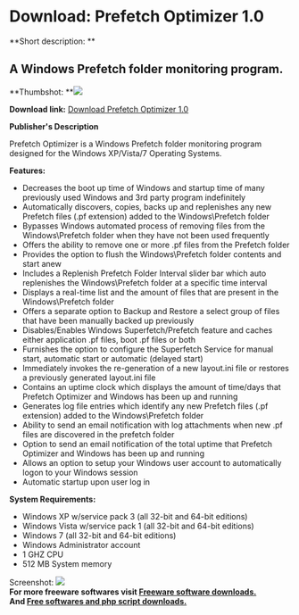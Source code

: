 # Download: Prefetch Optimizer 1.0

**Short description: **

## A Windows Prefetch folder monitoring program.

  
**Thumbshot: **![](http://www.freewarefiles.com/screenshot/prefetchopt_md.jpg)   
  
**Download link:** [Download Prefetch Optimizer 1.0](http://freesoftwares.boysofts.com/Prefetch-Optimizer_program_65058.html)  
  

**Publisher's Description**  
  

Prefetch Optimizer is a Windows Prefetch folder monitoring program designed
for the Windows XP/Vista/7 Operating Systems.

**Features:**

  * Decreases the boot up time of Windows and startup time of many previously used Windows and 3rd party program indefinitely 
  * Automatically discovers, copies, backs up and replenishes any new Prefetch files (.pf extension) added to the Windows\Prefetch folder 
  * Bypasses Windows automated process of removing files from the Windows\Prefetch folder when they have not been used frequently 
  * Offers the ability to remove one or more .pf files from the Prefetch folder 
  * Provides the option to flush the Windows\Prefetch folder contents and start anew 
  * Includes a Replenish Prefetch Folder Interval slider bar which auto replenishes the Windows\Prefetch folder at a specific time interval 
  * Displays a real-time list and the amount of files that are present in the Windows\Prefetch folder 
  * Offers a separate option to Backup and Restore a select group of files that have been manually backed up previously 
  * Disables/Enables Windows Superfetch/Prefetch feature and caches either application .pf files, boot .pf files or both 
  * Furnishes the option to configure the Superfetch Service for manual start, automatic start or automatic (delayed start) 
  * Immediately invokes the re-generation of a new layout.ini file or restores a previously generated layout.ini file 
  * Contains an uptime clock which displays the amount of time/days that Prefetch Optimizer and Windows has been up and running 
  * Generates log file entries which identify any new Prefetch files (.pf extension) added to the Windows\Prefetch folder 
  * Ability to send an email notification with log attachments when new .pf files are discovered in the prefetch folder 
  * Option to send an email notification of the total uptime that Prefetch Optimizer and Windows has been up and running 
  * Allows an option to setup your Windows user account to automatically logon to your Windows session 
  * Automatic startup upon user log in 

**System Requirements:**

  * Windows XP w/service pack 3 (all 32-bit and 64-bit editions) 
  * Windows Vista w/service pack 1 (all 32-bit and 64-bit editions) 
  * Windows 7 (all 32-bit and 64-bit editions) 
  * Windows Administrator account 
  * 1 GHZ CPU 
  * 512 MB System memory 

  
  
Screenshot: ![](http://www.freewarefiles.com/screenshot/prefetchopt.jpg)  
**For more freeware softwares visit [Freeware software downloads.](http://freesoftwares.boysofts.com/)**   
**And [Free softwares and php script downloads.](http://www.boysofts.com/)**

